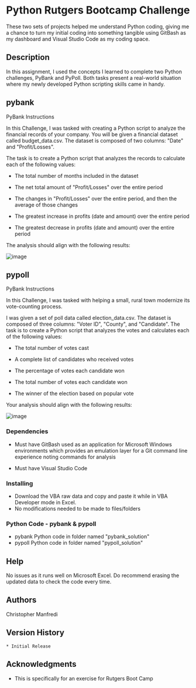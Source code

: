 # Python Rutgers Bootcamp Challenge 

These two sets of projects helped me understand Python coding, giving me a chance to turn my initial coding into something tangible using GitBash as my dashboard and Visual Studio Code as my coding space.

## Description

In this assignment, I used the concepts I learned to complete two Python challenges, PyBank and PyPoll. Both tasks present a real-world situation where my newly developed Python scripting skills came in handy.

## pybank

PyBank Instructions

In this Challenge, I was tasked with creating a Python script to analyze the financial records of your company. You will be given a financial dataset called budget_data.csv. The dataset is composed of two columns: "Date" and "Profit/Losses".

The task is to create a Python script that analyzes the records to calculate each of the following values:

* The total number of months included in the dataset

* The net total amount of "Profit/Losses" over the entire period

* The changes in "Profit/Losses" over the entire period, and then the average of those changes

* The greatest increase in profits (date and amount) over the entire period

* The greatest decrease in profits (date and amount) over the entire period

The analysis should align with the following results:

![image](https://github.com/Connextstrategy/python-challenge/assets/18508699/0b18f223-caef-4df7-a527-cef12fb1a3ff)


## pypoll

PyBank Instructions

In this Challenge, I was tasked with helping a small, rural town modernize its vote-counting process.

I was given a set of poll data called election_data.csv. The dataset is composed of three columns: "Voter ID", "County", and "Candidate". The task is to create a Python script that analyzes the votes and calculates each of the following values:

* The total number of votes cast

* A complete list of candidates who received votes

* The percentage of votes each candidate won

* The total number of votes each candidate won

* The winner of the election based on popular vote

Your analysis should align with the following results:

![image](https://github.com/Connextstrategy/python-challenge/assets/18508699/6fabf385-b74e-4fc1-be13-537addabf39f)


### Dependencies

* Must have GitBash used as an application for Microsoft Windows environments which provides an emulation layer for a Git command line experience noting commands for analysis

* Must have Visual Studio Code 

### Installing

* Download the VBA raw data and copy and paste it while in VBA Developer mode in Excel. 
* No modifications needed to be made to files/folders

### Python Code - pybank & pypoll

* pybank Python code in folder named "pybank_solution"
* pypoll Python code in folder named "pypoll_solution"


## Help

No issues as it runs well on Microsoft Excel. Do recommend erasing the updated data to check the code every time. 

## Authors

Christopher Manfredi 

## Version History

    * Initial Release

## Acknowledgments

* This is specifically for an exercise for Rutgers Boot Camp 
